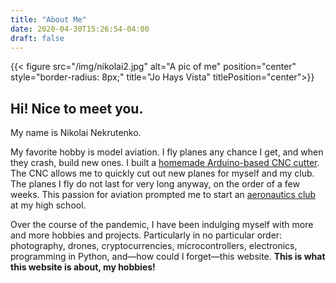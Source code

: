 ```yaml
---
title: "About Me"
date: 2020-04-30T15:26:54-04:00
draft: false
---
```

{{< figure src="/img/nikolai2.jpg" alt="A pic of me" position="center" style="border-radius: 8px;" title="Jo Hays Vista" titlePosition="center">}}

## Hi! Nice to meet you.

My name is Nikolai Nekrutenko. 

My favorite hobby is model aviation. I fly planes any chance I get, and when they crash, build new ones. I built a [homemade Arduino-based CNC cutter](https://nikolaiteslovich.github.io/shmac/posts/2020/01/flite-test-tiny-trainer-kits/). The CNC allows me to quickly cut out new planes for myself and my club. The planes I fly do not last for very long anyway, on the order of a few weeks. This passion for aviation prompted me to start an [aeronautics club](https://nikolaiteslovich.github.io/shmac/) at my high school.

Over the course of the pandemic, I have been indulging myself with more and more hobbies and projects. Particularly in no particular order: photography, drones, cryptocurrencies, microcontrollers, electronics, programming in Python, and—how could I forget—this website. **This is what this website is about, my hobbies!**
